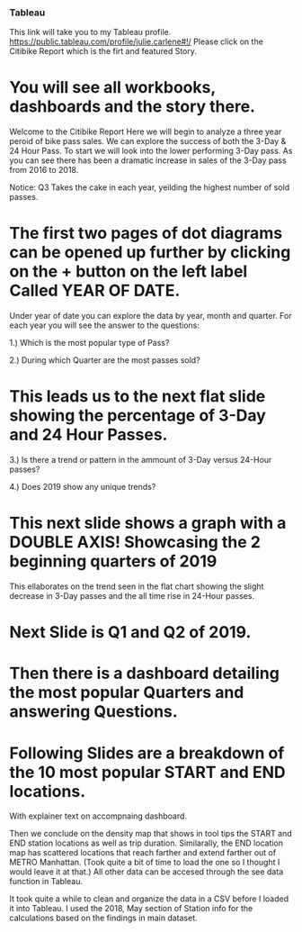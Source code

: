 ### Tableau

This link will take you to my Tableau profile. https://public.tableau.com/profile/julie.carlene#!/
Please click on the Citibike Report which is the firt and featured Story. 

# You will see all workbooks, dashboards and the story there. 

Welcome to the Citibike Report
Here we will begin to analyze a three year peroid of bike pass sales.
We can explore the success of both the 3-Day & 24 Hour Pass. 
To start we will look into the lower performing 3-Day pass.
As you can see there has been a dramatic increase in sales of the 3-Day pass from 2016 to 2018.

Notice: Q3 Takes the cake in each year, yeilding the highest number of sold passes. 

# The first two pages of dot diagrams can be opened up further by clicking on the + button on the left label Called YEAR OF DATE.
Under year of date you can explore the data by year, month and quarter. 
For each year you will see the answer to the questions: 

1.) Which is the most popular type of Pass?

2.) During which Quarter are the most passes sold?

# This leads us to the next flat slide showing the percentage of 3-Day and 24 Hour Passes.

3.) Is there a trend or pattern in the ammount of 3-Day versus 24-Hour passes? 

4.) Does 2019 show any unique trends? 

# This next slide shows a graph with a DOUBLE AXIS! Showcasing the 2 beginning quarters of 2019

This ellaborates on the trend seen in the flat chart showing the slight decrease in 3-Day passes and the all time rise in 24-Hour passes.

# Next Slide is Q1 and Q2 of 2019. 

# Then there is a dashboard detailing the most popular Quarters and answering Questions.

# Following Slides are a breakdown of the 10 most popular START and END locations. 
With explainer text on accompnaing dashboard. 

Then we conclude on the density map that shows in tool tips the START and END station locations as well as trip duration. 
Similarally, the END location map has scattered locations that reach farther and extend farther out of METRO Manhattan. 
(Took quite a bit of time to load the one so I thought I would leave it at that.) All other data can be accesed through the see data function in Tableau.

It took  quite a while to clean and organize the data in a CSV before I loaded it into Tableau. 
I used the 2018, May section of Station info for the calculations based on the findings in main dataset. 

